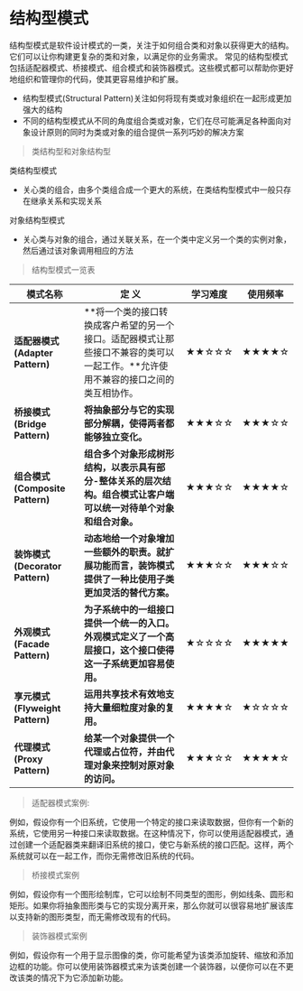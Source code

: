 # 结构型模式

结构型模式是软件设计模式的一类，关注于如何组合类和对象以获得更大的结构。它们可以让你构建更复杂的类和对象，以满足你的业务需求。
常见的结构型模式包括适配器模式、桥接模式、组合模式和装饰器模式。这些模式都可以帮助你更好地组织和管理你的代码，使其更容易维护和扩展。

- 结构型模式(Structural Pattern)关注如何将现有类或对象组织在一起形成更加强大的结构
- 不同的结构型模式从不同的角度组合类或对象，它们在尽可能满足各种面向对象设计原则的同时为类或对象的组合提供一系列巧妙的解决方案

> 类结构型和对象结构型

类结构型模式

- 关心类的组合，由多个类组合成一个更大的系统，在类结构型模式中一般只存在继承关系和实现关系


对象结构型模式

- 关心类与对象的组合，通过关联关系，在一个类中定义另一个类的实例对象，然后通过该对象调用相应的方法

> 结构型模式一览表

| **模式名称**                    | **定** **义**                                                | **学习难度** | **使用频率** |
| ------------------------------- | ------------------------------------------------------------ | ------------ | ------------ |
| **适配器模式(Adapter Pattern)** | **将一个类的接口转换成客户希望的另一个接口。适配器模式让那些接口不兼容的类可以一起工作。**允许使用不兼容的接口之间的类互相协作。 | ★★☆☆☆        | ★★★★☆        |
| **桥接模式(Bridge Pattern)**    | **将抽象部分与它的实现部分解耦，使得两者都能够独立变化。**   | ★★★☆☆        | ★★★☆☆        |
| **组合模式(Composite Pattern)** | **组合多个对象形成树形结构，以表示具有部分-整体关系的层次结构。组合模式让客户端可以统一对待单个对象和组合对象。** | ★★★☆☆        | ★★★★☆        |
| **装饰模式(Decorator Pattern)** | **动态地给一个对象增加一些额外的职责。就扩展功能而言，装饰模式提供了一种比使用子类更加灵活的替代方案。** | ★★★☆☆        | ★★★☆☆        |
| **外观模式(Facade Pattern)**    | **为子系统中的一组接口提供一个统一的入口。外观模式定义了一个高层接口，这个接口使得这一子系统更加容易使用。** | ★☆☆☆☆        | ★★★★★        |
| **享元模式(Flyweight Pattern)** | **运用共享技术有效地支持大量细粒度对象的复用。**             | ★★★★☆        | ★☆☆☆☆        |
| **代理模式(Proxy Pattern)**     | **给某一个对象提供一个代理或占位符，并由代理对象来控制对原对象的访问。** | ★★★☆☆        | ★★★★☆        |


> 适配器模式案例:

例如，假设你有一个旧系统，它使用一个特定的接口来读取数据，但你有一个新的系统，它使用另一种接口来读取数据。在这种情况下，你可以使用适配器模式，通过创建一个适配器类来翻译旧系统的接口，使它与新系统的接口匹配。这样，两个系统就可以在一起工作，而你无需修改旧系统的代码。


> 桥接模式案例

例如，假设你有一个图形绘制库，它可以绘制不同类型的图形，例如线条、圆形和矩形。如果你将抽象图形类与它的实现分离开来，那么你就可以很容易地扩展该库以支持新的图形类型，而无需修改现有的代码。


> 装饰器模式案例

例如，假设你有一个用于显示图像的类，你可能希望为该类添加旋转、缩放和添加边框的功能。你可以使用装饰器模式来为该类创建一个装饰器，以便你可以在不更改该类的情况下为它添加新功能。


